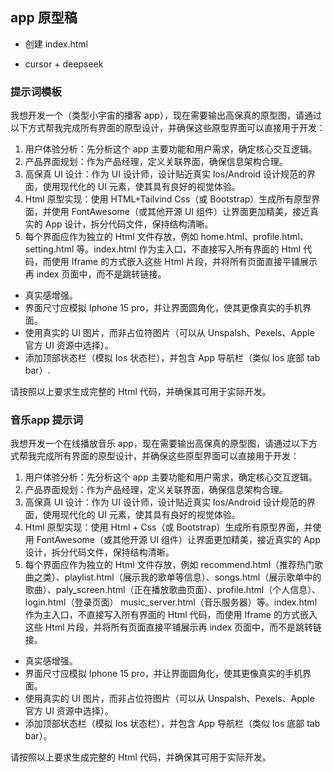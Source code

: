 ## app 原型稿

- 创建 index.html

- cursor + deepseek

### 提示词模板

我想开发一个（类型小宇宙的播客 app），现在需要输出高保真的原型图，请通过以下方式帮我完成所有界面的原型设计，并确保这些原型界面可以直接用于开发：

1. 用户体验分析：先分析这个 app 主要功能和用户需求，确定核心交互逻辑。
2. 产品界面规划：作为产品经理，定义关联界面，确保信息架构合理。
3. 高保真 UI 设计：作为 UI 设计师，设计贴近真实 Ios/Android 设计规范的界面，使用现代化的 UI 元素，使其具有良好的视觉体验。
4. Html 原型实现：使用 HTML+Tailvind Css（或 Bootstrap）生成所有原型界面，并使用 FontAwesome（或其他开源 UI 组件）让界面更加精美，接近真实的 App 设计，拆分代码文件，保持结构清晰。
5. 每个界面应作为独立的 Html 文件存放，例如 home.html、profile.html、setting.html 等。index.html 作为主入口，不直接写入所有界面的 Html 代码，而使用 Iframe 的方式嵌入这些 Html 片段，并将所有页面直接平铺展示再 index 页面中，而不是跳转链接。

- 真实感增强。
- 界面尺寸应模拟 Iphone 15 pro，并让界面圆角化，使其更像真实的手机界面。
- 使用真实的 UI 图片，而非占位符图片（可以从 Unspalsh、Pexels、Apple 官方 UI 资源中选择）。
- 添加顶部状态栏（模拟 Ios 状态栏），并包含 App 导航栏（类似 Ios 底部 tab bar）.

请按照以上要求生成完整的 Html 代码，并确保其可用于实际开发。

### 音乐app 提示词
我想开发一个在线播放音乐 app，现在需要输出高保真的原型图，请通过以下方式帮我完成所有界面的原型设计，并确保这些原型界面可以直接用于开发：

1. 用户体验分析：先分析这个 app 主要功能和用户需求，确定核心交互逻辑。
2. 产品界面规划：作为产品经理，定义关联界面，确保信息架构合理。
3. 高保真 UI 设计：作为 UI 设计师，设计贴近真实 Ios/Android 设计规范的界面，使用现代化的 UI 元素，使其具有良好的视觉体验。
4. Html 原型实现：使用 Html + Css（或 Bootstrap）生成所有原型界面，并使用 FontAwesome（或其他开源 UI 组件）让界面更加精美，接近真实的 App 设计，拆分代码文件，保持结构清晰。
5. 每个界面应作为独立的 Html 文件存放，例如 recommend.html（推荐热门歌曲之类）、playlist.html（展示我的歌单等信息）、songs.html（展示歌单中的歌曲）、paly_screen.html（正在播放歌曲页面）、profile.html（个人信息）、login.html（登录页面） music_server.html（音乐服务器）等。index.html 作为主入口，不直接写入所有界面的 Html 代码，而使用 Iframe 的方式嵌入这些 Html 片段，并将所有页面直接平铺展示再 index 页面中，而不是跳转链接。

- 真实感增强。
- 界面尺寸应模拟 Iphone 15 pro，并让界面圆角化，使其更像真实的手机界面。
- 使用真实的 UI 图片，而非占位符图片（可以从 Unspalsh、Pexels、Apple 官方 UI 资源中选择）。
- 添加顶部状态栏（模拟 Ios 状态栏），并包含 App 导航栏（类似 Ios 底部 tab bar）。

请按照以上要求生成完整的 Html 代码，并确保其可用于实际开发。
